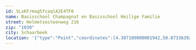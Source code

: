 ```yaml
---
id: SLxKFrmag5fcaqlA2E4TF0
name: Basisschool Champagnat en Basisschool Heilige Familie
street: Helmetsesteenweg 216
zip: "1030"
city: Schaarbeek
location: '{"type":"Point","coordinates":[4.387109000001942,50.87336392572135]}'
---
```

